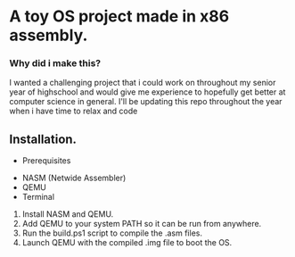 # A toy OS project made in x86 assembly.

### Why did i make this?
I wanted a challenging project that i could work on throughout my senior year of highschool and would give me experience to hopefully get better at computer science in general.
I'll be updating this repo throughout the year when i have time to relax and code


## Installation.
- Prerequisites 
* NASM (Netwide Assembler) 
* QEMU
* Terminal

1. Install NASM and QEMU.
2. Add QEMU to your system PATH so it can be run from anywhere.
3. Run the build.ps1 script to compile the .asm files.
4. Launch QEMU with the compiled .img file to boot the OS.
